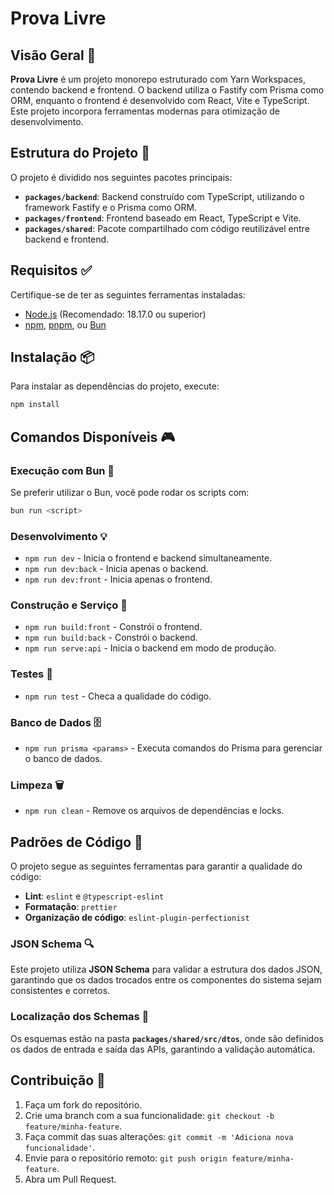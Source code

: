 # Prova Livre

## Visão Geral 🎯

**Prova Livre** é um projeto monorepo estruturado com Yarn Workspaces, contendo backend e frontend. O backend utiliza o Fastify com Prisma como ORM, enquanto o frontend é desenvolvido com React, Vite e TypeScript. Este projeto incorpora ferramentas modernas para otimização de desenvolvimento.

## Estrutura do Projeto 📌

O projeto é dividido nos seguintes pacotes principais:

- **`packages/backend`**: Backend construído com TypeScript, utilizando o framework Fastify e o Prisma como ORM.
- **`packages/frontend`**: Frontend baseado em React, TypeScript e Vite.
- **`packages/shared`**: Pacote compartilhado com código reutilizável entre backend e frontend.

## Requisitos ✅

Certifique-se de ter as seguintes ferramentas instaladas:

- [Node.js](https://nodejs.org/) (Recomendado: 18.17.0 ou superior)
- [npm](https://www.npmjs.com/), [pnpm](https://pnpm.io/), ou [Bun](https://bun.sh/)

## Instalação 📦

Para instalar as dependências do projeto, execute:

```sh
npm install
```

## Comandos Disponíveis 🎮

### Execução com Bun 🍞

Se preferir utilizar o Bun, você pode rodar os scripts com:

```sh
bun run <script>
```

### Desenvolvimento 💡

- `npm run dev` - Inicia o frontend e backend simultaneamente.
- `npm run dev:back` - Inicia apenas o backend.
- `npm run dev:front` - Inicia apenas o frontend.

### Construção e Serviço 🚀

- `npm run build:front` - Constrói o frontend.
- `npm run build:back` - Constrói o backend.
- `npm run serve:api` - Inicia o backend em modo de produção.

### Testes 🧪

- `npm run test` - Checa a qualidade do código.

### Banco de Dados 🗄️

- `npm run prisma <params>` - Executa comandos do Prisma para gerenciar o banco de dados.

### Limpeza 🗑️

- `npm run clean` - Remove os arquivos de dependências e locks.

## Padrões de Código 🎨

O projeto segue as seguintes ferramentas para garantir a qualidade do código:

- **Lint**: `eslint` e `@typescript-eslint`
- **Formatação**: `prettier`
- **Organização de código**: `eslint-plugin-perfectionist`

### JSON Schema 🔍

Este projeto utiliza **JSON Schema** para validar a estrutura dos dados JSON, garantindo que os dados trocados entre os componentes do sistema sejam consistentes e corretos.

### Localização dos Schemas 📂

Os esquemas estão na pasta **`packages/shared/src/dtos`**, onde são definidos os dados de entrada e saída das APIs, garantindo a validação automática.

## Contribuição 🤝

1. Faça um fork do repositório.
2. Crie uma branch com a sua funcionalidade: `git checkout -b feature/minha-feature`.
3. Faça commit das suas alterações: `git commit -m 'Adiciona nova funcionalidade'`.
4. Envie para o repositório remoto: `git push origin feature/minha-feature`.
5. Abra um Pull Request.
